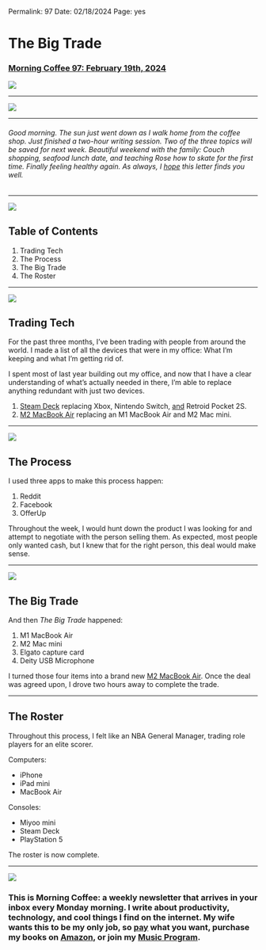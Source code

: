 
Permalink: 97
Date: 02/18/2024
Page: yes

# The Big Trade

### [Morning Coffee 97: February 19th, 2024][1]

![][image-1]

---- 

![][image-2]

---- 

###### Good morning. The sun just went down as I walk home from the coffee shop. Just finished a two-hour writing session. Two of the three topics will be saved for next week. Beautiful weekend with the family: Couch shopping, seafood lunch date, and teaching Rose how to skate for the first time. Finally feeling healthy again. As always, I [hope][2] this letter finds you well.  

---- 

![][image-3]

## Table of Contents

1. Trading Tech
2. The Process
3. The Big Trade
4. The Roster

---- 

![][image-4]

## Trading Tech

For the past three months, I’ve been trading with people from around the world. I made a list of all the devices that were in my office: What I’m keeping and what I’m getting rid of.

I spent most of last year building out my office, and now that I have a clear understanding of what’s actually needed in there, I’m able to replace anything redundant with just two devices.

1. [Steam Deck][3] replacing Xbox, Nintendo Switch, [and][4] Retroid Pocket 2S.
2. [M2 MacBook Air][5] replacing an M1 MacBook Air and M2 Mac mini. 

---- 

![][image-5]

## The Process

I used three apps to make this process happen:

1. Reddit
2. Facebook
3. OfferUp

Throughout the week, I would hunt down the product I was looking for and attempt to negotiate with the person selling them. As expected, most people only wanted cash, but I knew that for the right person, this deal would make sense. 

---- 

![][image-6]

## The Big Trade

And then *The Big Trade* happened:

1. M1 MacBook Air
2. M2 Mac mini
3. Elgato capture card
4. Deity USB Microphone

I turned those four items into a brand new [M2 MacBook Air][6]. Once the deal was agreed upon, I drove two hours away to complete the trade.

---- 

## The Roster

Throughout this process, I felt like an NBA General Manager, trading role players for an elite scorer.

Computers:

- iPhone
- iPad mini
- MacBook Air

Consoles:

- Miyoo mini
- Steam Deck
- PlayStation 5

The roster is now complete. 

---- 

![][image-7]

### This is Morning Coffee: a weekly newsletter that arrives in your inbox every Monday morning. I write about productivity, technology, and cool things I find on the internet. My wife wants this to be my only job, so [pay][7] what you want, purchase my books on [Amazon][8], or join my [Music Program][9].

[1]:	https://nashp.com/97
[2]:	mailto:nashp@me.com
[3]:	https://www.steamdeck.com/en/oled
[4]:	https://nashp.com/95
[5]:	https://www.apple.com/macbook-air-13-and-15-m2/
[6]:	https://www.apple.com/macbook-air-13-and-15-m2/
[7]:	https://buy.stripe.com/fZe4jqd135LRc4U4gj
[8]:	https://www.amazon.com/dp/B0CQQG3JCF?binding=paperback&ref=dbs_dp_awt_sb_pc_tpbk
[9]:	https://patreon.com/nashp

[image-1]:	https://nashp.com/_media/mc.gif
[image-2]:	https://i.imgur.com/xV2glXo.jpeg
[image-3]:	https://i.imgur.com/eO2hcg2.jpg
[image-4]:	https://i.imgur.com/KkIbq07.jpg
[image-5]:	https://i.imgur.com/NzcEJha.jpg
[image-6]:	https://i.imgur.com/VxBfdd0.jpeg
[image-7]:	https://i.imgur.com/MwejBou.jpg